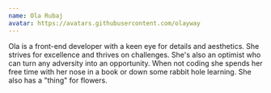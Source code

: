 ```yaml
---
name: Ola Rubaj
avatar: https://avatars.githubusercontent.com/olayway
---
```


Ola is a front-end developer with a keen eye for details and aesthetics. She strives for excellence and thrives on challenges. She's also an optimist who can turn any adversity into an opportunity. When not coding she spends her free time with her nose in a book or down some rabbit hole learning. She also has a "thing" for flowers.

